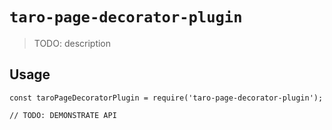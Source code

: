 # `taro-page-decorator-plugin`

> TODO: description

## Usage

```
const taroPageDecoratorPlugin = require('taro-page-decorator-plugin');

// TODO: DEMONSTRATE API
```

